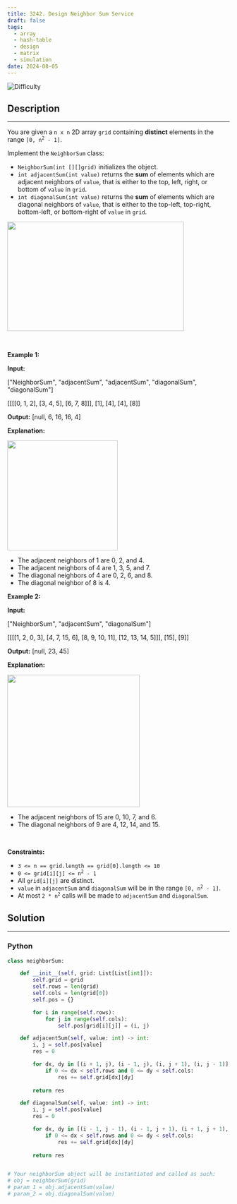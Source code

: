 ```yaml
---
title: 3242. Design Neighbor Sum Service
draft: false
tags: 
  - array
  - hash-table
  - design
  - matrix
  - simulation
date: 2024-08-05
---
```


![Difficulty](https://img.shields.io/badge/Difficulty-Easy-blue.svg)

## Description

---
<p>You are given a <code>n x n</code> 2D array <code>grid</code> containing <strong>distinct</strong> elements in the range <code>[0, n<sup>2</sup> - 1]</code>.</p>

<p>Implement the <code>NeighborSum</code> class:</p>

<ul>
	<li><code>NeighborSum(int [][]grid)</code> initializes the object.</li>
	<li><code>int adjacentSum(int value)</code> returns the <strong>sum</strong> of elements which are adjacent neighbors of <code>value</code>, that is either to the top, left, right, or bottom of <code>value</code> in <code>grid</code>.</li>
	<li><code>int diagonalSum(int value)</code> returns the <strong>sum</strong> of elements which are diagonal neighbors of <code>value</code>, that is either to the top-left, top-right, bottom-left, or bottom-right of <code>value</code> in <code>grid</code>.</li>
</ul>

<p><img alt="" src="https://assets.leetcode.com/uploads/2024/06/24/design.png" style="width: 400px; height: 248px;" /></p>

<p>&nbsp;</p>
<p><strong class="example">Example 1:</strong></p>

<div class="example-block">
<p><strong>Input:</strong></p>

<p>[&quot;NeighborSum&quot;, &quot;adjacentSum&quot;, &quot;adjacentSum&quot;, &quot;diagonalSum&quot;, &quot;diagonalSum&quot;]</p>

<p>[[[[0, 1, 2], [3, 4, 5], [6, 7, 8]]], [1], [4], [4], [8]]</p>

<p><strong>Output:</strong> [null, 6, 16, 16, 4]</p>

<p><strong>Explanation:</strong></p>

<p><strong class="example"><img alt="" src="https://assets.leetcode.com/uploads/2024/06/24/designexample0.png" style="width: 250px; height: 249px;" /></strong></p>

<ul>
	<li>The adjacent neighbors of 1 are 0, 2, and 4.</li>
	<li>The adjacent neighbors of 4 are 1, 3, 5, and 7.</li>
	<li>The diagonal neighbors of 4 are 0, 2, 6, and 8.</li>
	<li>The diagonal neighbor of 8 is 4.</li>
</ul>
</div>

<p><strong class="example">Example 2:</strong></p>

<div class="example-block">
<p><strong>Input:</strong></p>

<p>[&quot;NeighborSum&quot;, &quot;adjacentSum&quot;, &quot;diagonalSum&quot;]</p>

<p>[[[[1, 2, 0, 3], [4, 7, 15, 6], [8, 9, 10, 11], [12, 13, 14, 5]]], [15], [9]]</p>

<p><strong>Output:</strong> [null, 23, 45]</p>

<p><strong>Explanation:</strong></p>

<p><strong class="example"><img alt="" src="https://assets.leetcode.com/uploads/2024/06/24/designexample2.png" style="width: 300px; height: 300px;" /></strong></p>

<ul>
	<li>The adjacent neighbors of 15 are 0, 10, 7, and 6.</li>
	<li>The diagonal neighbors of 9 are 4, 12, 14, and 15.</li>
</ul>
</div>

<p>&nbsp;</p>
<p><strong>Constraints:</strong></p>

<ul>
	<li><code>3 &lt;= n == grid.length == grid[0].length &lt;= 10</code></li>
	<li><code>0 &lt;= grid[i][j] &lt;= n<sup>2</sup> - 1</code></li>
	<li>All <code>grid[i][j]</code> are distinct.</li>
	<li><code>value</code> in <code>adjacentSum</code> and <code>diagonalSum</code> will be in the range <code>[0, n<sup>2</sup> - 1]</code>.</li>
	<li>At most <code>2 * n<sup>2</sup></code> calls will be made to <code>adjacentSum</code> and <code>diagonalSum</code>.</li>
</ul>


## Solution

---
### Python
``` py title='design-neighbor-sum-service'
class neighborSum:

    def __init__(self, grid: List[List[int]]):
        self.grid = grid
        self.rows = len(grid)
        self.cols = len(grid[0])
        self.pos = {}

        for i in range(self.rows):
            for j in range(self.cols):
                self.pos[grid[i][j]] = (i, j)

    def adjacentSum(self, value: int) -> int:
        i, j = self.pos[value]
        res = 0

        for dx, dy in [(i + 1, j), (i - 1, j), (i, j + 1), (i, j - 1)]:
            if 0 <= dx < self.rows and 0 <= dy < self.cols:
                res += self.grid[dx][dy]
        
        return res

    def diagonalSum(self, value: int) -> int:
        i, j = self.pos[value]
        res = 0

        for dx, dy in [(i - 1, j - 1), (i - 1, j + 1), (i + 1, j + 1), (i + 1, j - 1)]:
            if 0 <= dx < self.rows and 0 <= dy < self.cols:
                res += self.grid[dx][dy]
        
        return res


# Your neighborSum object will be instantiated and called as such:
# obj = neighborSum(grid)
# param_1 = obj.adjacentSum(value)
# param_2 = obj.diagonalSum(value)

```

